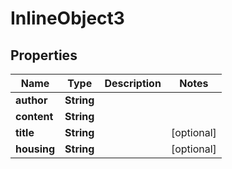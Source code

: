 

# InlineObject3

## Properties

Name | Type | Description | Notes
------------ | ------------- | ------------- | -------------
**author** | **String** |  | 
**content** | **String** |  | 
**title** | **String** |  |  [optional]
**housing** | **String** |  |  [optional]



